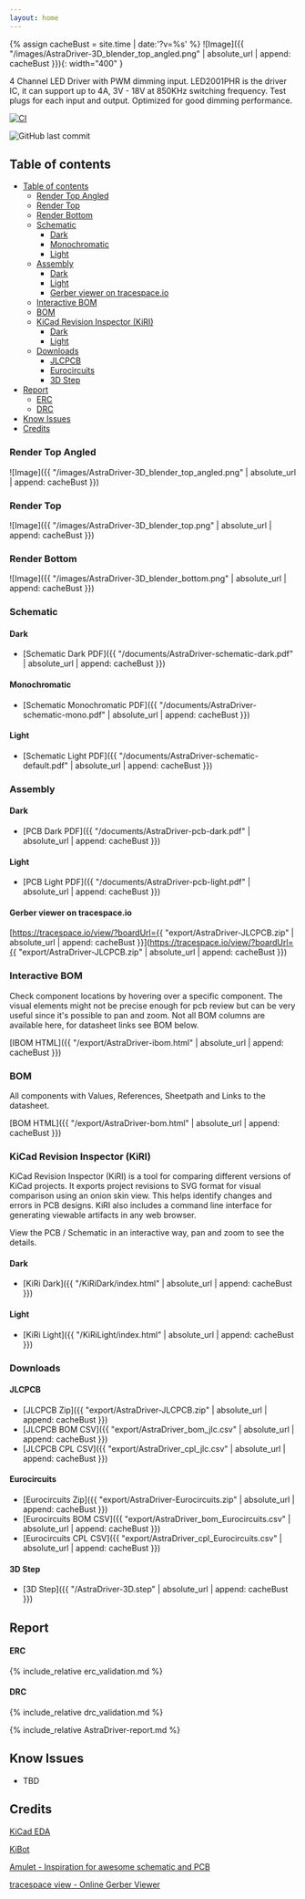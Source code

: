 ```yaml
---
layout: home
---
```


{% assign cacheBust = site.time | date:'?v=%s' %}
![Image]({{ "/images/AstraDriver-3D_blender_top_angled.png" | absolute_url | append: cacheBust }}){: width="400" }

4 Channel LED Driver with PWM dimming input. LED2001PHR is the driver IC, 
it can support up to 4A, 3V - 18V at 850KHz switching frequency.
Test plugs for each input and output.
Optimized for good dimming performance.

[![CI](https://github.com/LiveLeds/AstraDriver/actions/workflows/ci.yml/badge.svg)](https://github.com/LiveLeds/AstraControl/actions/workflows/ci.yml)

![GitHub last commit](https://img.shields.io/github/last-commit/liveleds/AstraDriver?link=https%3A%2F%2Fgithub.com%2FLiveLeds%2FAstraDriver)

## Table of contents

- [Table of contents](#table-of-contents)
  - [Render Top Angled](#render-top-angled)
  - [Render Top](#render-top)
  - [Render Bottom](#render-bottom)
  - [Schematic](#schematic)
    - [Dark](#dark)
    - [Monochromatic](#monochromatic)
    - [Light](#light)
  - [Assembly](#assembly)
    - [Dark](#dark-1)
    - [Light](#light-1)
    - [Gerber viewer on tracespace.io](#gerber-viewer-on-tracespaceio)
  - [Interactive BOM](#interactive-bom)
  - [BOM](#bom)
  - [KiCad Revision Inspector (KiRI)](#kicad-revision-inspector-kiri)
    - [Dark](#dark-2)
    - [Light](#light-2)
  - [Downloads](#downloads)
    - [JLCPCB](#jlcpcb)
    - [Eurocircuits](#eurocircuits)
    - [3D Step](#3d-step)
- [Report](#report)
    - [ERC](#erc)
    - [DRC](#drc)
- [Know Issues](#know-issues)
- [Credits](#credits)

### Render Top Angled

![Image]({{ "/images/AstraDriver-3D_blender_top_angled.png" | absolute_url | append: cacheBust }})

### Render Top

![Image]({{ "/images/AstraDriver-3D_blender_top.png" | absolute_url | append: cacheBust }})

### Render Bottom

![Image]({{ "/images/AstraDriver-3D_blender_bottom.png" | absolute_url | append: cacheBust }})

### Schematic

#### Dark

- [Schematic Dark PDF]({{ "/documents/AstraDriver-schematic-dark.pdf" | absolute_url | append: cacheBust }})

#### Monochromatic

- [Schematic Monochromatic PDF]({{ "/documents/AstraDriver-schematic-mono.pdf" | absolute_url | append: cacheBust }})

#### Light

- [Schematic Light PDF]({{ "/documents/AstraDriver-schematic-default.pdf" | absolute_url | append: cacheBust }})

### Assembly

#### Dark

- [PCB Dark PDF]({{ "/documents/AstraDriver-pcb-dark.pdf" | absolute_url | append: cacheBust }})

#### Light

- [PCB Light PDF]({{ "/documents/AstraDriver-pcb-light.pdf" | absolute_url | append: cacheBust }})

#### Gerber viewer on tracespace.io

[https://tracespace.io/view/?boardUrl={{ "export/AstraDriver-JLCPCB.zip" | absolute_url | append: cacheBust }}](https://tracespace.io/view/?boardUrl={{ "export/AstraDriver-JLCPCB.zip" | absolute_url | append: cacheBust }})

### Interactive BOM

Check component locations by hovering over a specific component.
The visual elements might not be precise enough for pcb review but can be very useful since it's possible to pan and zoom.
Not all BOM columns are available here, for datasheet links see BOM below.

[IBOM HTML]({{ "/export/AstraDriver-ibom.html" | absolute_url | append: cacheBust }})

### BOM

All components with Values, References, Sheetpath and Links to the datasheet.

[BOM HTML]({{ "/export/AstraDriver-bom.html" | absolute_url | append: cacheBust }})

### KiCad Revision Inspector (KiRI)

KiCad Revision Inspector (KiRI) is a tool for comparing different versions of KiCad projects. It exports project revisions to SVG format for visual comparison using an onion skin view. This helps identify changes and errors in PCB designs. KiRI also includes a command line interface for generating viewable artifacts in any web browser.

View the PCB / Schematic in an interactive way, pan and zoom to see the details.

#### Dark

- [KiRi Dark]({{ "/KiRiDark/index.html" | absolute_url | append: cacheBust }})

#### Light

- [KiRi Light]({{ "/KiRiLight/index.html" | absolute_url | append: cacheBust }})

### Downloads

#### JLCPCB

- [JLCPCB Zip]({{ "export/AstraDriver-JLCPCB.zip" | absolute_url | append: cacheBust }})
- [JLCPCB BOM CSV]({{ "export/AstraDriver_bom_jlc.csv" | absolute_url | append: cacheBust }})
- [JLCPCB CPL CSV]({{ "export/AstraDriver_cpl_jlc.csv" | absolute_url | append: cacheBust }})

#### Eurocircuits

- [Eurocircuits Zip]({{ "export/AstraDriver-Eurocircuits.zip" | absolute_url | append: cacheBust }})
- [Eurocircuits BOM CSV]({{ "export/AstraDriver_bom_Eurocircuits.csv" | absolute_url | append: cacheBust }})
- [Eurocircuits CPL CSV]({{ "export/AstraDriver_cpl_Eurocircuits.csv" | absolute_url | append: cacheBust }})

#### 3D Step

- [3D Step]({{ "/AstraDriver-3D.step" | absolute_url | append: cacheBust }})
  
## Report

#### ERC

{% include_relative erc_validation.md %}

#### DRC

{% include_relative drc_validation.md %}

{% include_relative AstraDriver-report.md %}

## Know Issues

- TBD

## Credits

[KiCad EDA](https://www.kicad.org)

[KiBot](https://github.com/INTI-CMNB/KiBot)

[Amulet - Inspiration for awesome schematic and PCB](https://github.com/EPFLXplore/XRE_LeggedRobot_HW)

[tracespace view - Online Gerber Viewer](https://tracespace.io)
